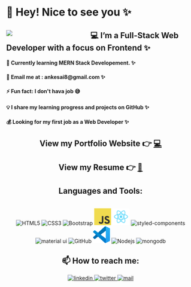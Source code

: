 

<!--
**ankesai8/ankesai8** is a ✨ _special_ ✨ repository because its `README.md` (this file) appears on your GitHub profile.

Here are some ideas to get you started:

- 🔭 I’m currently working on ...
- 🌱 I’m currently learning ...
- 👯 I’m looking to collaborate on ...
- 🤔 I’m looking for help with ...
- 💬 Ask me about ...
- 📫 How to reach me: ...
- 😄 Pronouns: ...
- ⚡ Fun fact: ...
-->
 <h1 align="left">👋 Hey! Nice to see you ✨</h1>
<div align="center">
  <img align="left" width="225" src="https://media.giphy.com/media/MPxg9U887PS0B8XT4J/giphy.gif" />
<div align="right" >
  <h2 align="left">💻 I’m a Full-Stack Web Developer with a focus on Frontend ✨ </h2>
  <h4 align="left">🌱 Currently learning MERN Stack Developement. ✨</h4>
  <h4 align="left">🤤 Email me at : ankesai8@gmail.com ✨ </h4>
  <h4 align="left">⚡ Fun fact: I don't hava job 😅 </h4>
  <h4 align="left">💡 I share my learning progress and projects on GitHub ✨</h4>
  <h4 align="left">💰 Looking for my first job as a Web Developer ✨</h4>
</div>
 
##
  
##  View my Portfolio Website 👉 [💻](https://anke-saiprasad-portfolio-8.netlify.app/)
  
##  View my Resume  👉 [📝](https://drive.google.com/file/d/1mE_Gb4110lRG9HfQlBPQqND2h7y-hAWf/view)

## Languages and Tools:
<br/>
  <img alt="HTML5" title="HTML" width="45px" src="https://img.icons8.com/color/48/000000/html-5.png"/>
  <img alt="CSS3" title="CSS" width="45px" src="https://img.icons8.com/color/48/000000/css3.png"/>
  <img alt="Bootstrap" title="Bootstrap" width="45px" src="https://img.icons8.com/color/48/000000/bootstrap.png"/>
  <img alt="JavaScript" title="JavaScript" width="45px" src="https://raw.githubusercontent.com/github/explore/80688e429a7d4ef2fca1e82350fe8e3517d3494d/topics/javascript/javascript.png" />
  <img alt="React" title="React" width="45px" src="https://raw.githubusercontent.com/github/explore/80688e429a7d4ef2fca1e82350fe8e3517d3494d/topics/react/react.png" />
  <img alt="styled-components" title="styled-components" width="45px" src="https://styled-components.com/logo.png"/>
  <img alt="material ui" title="Material UI" width="45px" src="https://img.icons8.com/color/48/000000/material-ui.png"/>
  <img alt="GitHub" title="GitHub" width="45px" src="https://img.icons8.com/github" />
  <img alt="Visual Studio Code" title="VS Code" width="45px" src="https://raw.githubusercontent.com/github/explore/80688e429a7d4ef2fca1e82350fe8e3517d3494d/topics/visual-studio-code/visual-studio-code.png" />
  <img alt="Nodejs" title="Nodejs" width="45px" src="https://img.icons8.com/color/54087/nodejs.png" />
  <img alt="mongodb" title="MongoDB" width="45px" src="https://img.icons8.com/color/48/000000/mongodb.png"/>

  <br/>


##
 
## 📫 How to reach me: 
<div align="center">
  <a href="https://www.linkedin.com/in/anke-saiprasad-b5594a22a/">
    <img alt="linkedin" title="LinkedIn" width="65px" target="blank" src="https://user-images.githubusercontent.com/64198045/143304055-362fe9e0-c016-4e1f-8cd3-1488ccafaa48.gif"/>
  </a>
  <a href="https://twitter.com/saiprasad_264">
   <img alt="twitter" title="Twitter" width="65px" target="blank" src="https://user-images.githubusercontent.com/64198045/143304072-86665c35-b343-46fe-984c-93aec4b8e323.gif" />
  </a> 
  <a href="mailto:ankesai8@gmail.com">
   <img alt="mail" title="Mail" width="65px" target="blank"  src="https://c.tenor.com/DM_1ESTpyF8AAAAC/gmail.gif" />
  </a>

</div>

</div>
